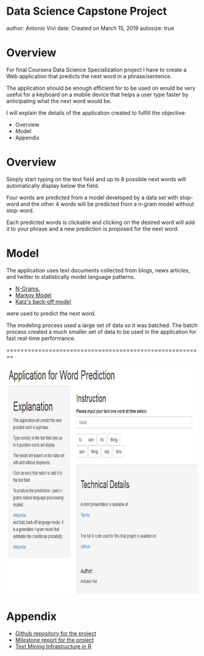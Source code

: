Data Science Capstone Project
========================================================
author: Antonio Vivi
date: Created on March 15, 2019
autosize: true

Overview
========================================================

For final Coursera Data Science Specialization project I have to create a Web application that predicts the next word in a phrase/sentence.

The application should be enough efficient for to be used on would be very useful for a keyboard on a mobile device that helps a user type faster by anticipating what the next word would be.

I will explain the details of the application created to fulfill the objective:

- Overview 
- Model
- Appendix


Overview
========================================================
Simply start typing on the text field and up to 8 possible next words will automatically display below the field.

Four words are predicted from a model developed by a data set with stop-word and the other 4 words will be predicted from a n-gram model without stop-word. 

Each predicted words is clickable and clicking on the desired word will add it to your phrase and a new prediction is proposed for the next word.

Model
========================================================
The application uses text documents collected from blogs, news articles, and twitter to statistically model language patterns.

- [N-Grams](https://en.wikipedia.org/wiki/N-gram),
- [Markov Model](https://en.wikipedia.org/wiki/Markov_model) 
- [Katz's back-off model](https://en.wikipedia.org/wiki/Katz%27s_back-off_model)

were used to predict the next word.

The modeling process used a large set of data so it was batched. The batch process created a much smaller set of data to be used in the application for fast real-time performance.


========================================================
<div align="center">
<img src="app.png" width=800 height=600>
</div>


Appendix
========================================================

- [Github repository for the project](https://github.com/viviasub/coursesera_final.git)
- [Milestone report for the project](http://rpubs.com/linussub/471118)
- [Text Mining Infrastructure in R](https://www.jstatsoft.org/article/view/v025i05)


